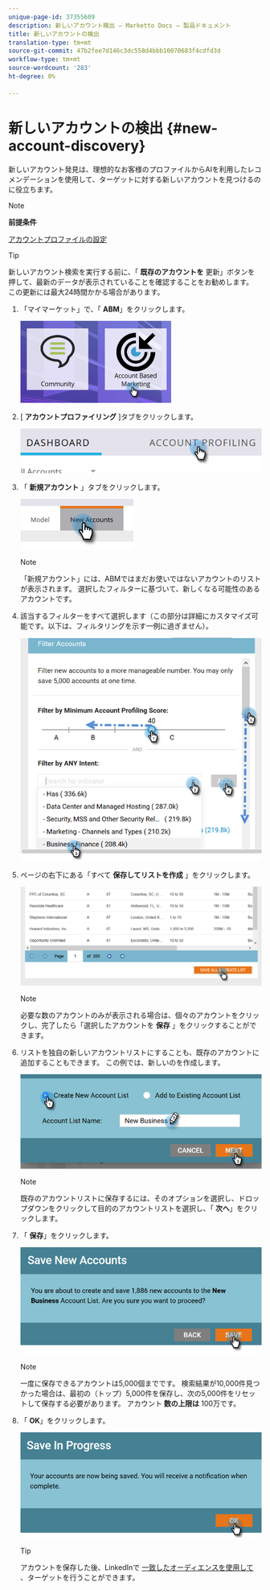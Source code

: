 ```yaml
---
unique-page-id: 37355609
description: 新しいアカウント検出 — Marketto Docs — 製品ドキュメント
title: 新しいアカウントの検出
translation-type: tm+mt
source-git-commit: 47b2fee7d146c3dc558d4bbb10070683f4cdfd3d
workflow-type: tm+mt
source-wordcount: '283'
ht-degree: 0%

---
```



# 新しいアカウントの検出 {#new-account-discovery}

新しいアカウント発見は、理想的なお客様のプロファイルからAIを利用したレコメンデーションを使用して、ターゲットに対する新しいアカウントを見つけるのに役立ちます。

>[!NOTE]
>
>**前提条件**
>
>[アカウントプロファイルの設定](http://docs.marketo.com/x/FgAKAQ)

>[!TIP]
>
>新しいアカウント検索を実行する前に、「 **既存のアカウントを** 更新」ボタンを押して、最新のデータが表示されていることを確認することをお勧めします。 この更新には最大24時間かかる場合があります。

1. 「マイマーケット」で、「 **ABM**」をクリックします。

   ![](assets/one-1.png)

1. [ **アカウントプロファイリング** ]タブをクリックします。

   ![](assets/two-2.png)

1. 「 **新規アカウント** 」タブをクリックします。

   ![](assets/three-1.png)

   >[!NOTE]
   >
   >「新規アカウント」には、ABMではまだお使いではないアカウントのリストが表示されます。 選択したフィルターに基づいて、新しくなる可能性のあるアカウントです。

1. 該当するフィルターをすべて選択します（この部分は詳細にカスタマイズ可能です。以下は、フィルタリングを示す一例に過ぎません）。

   ![](assets/four-1.png)

1. ページの右下にある「すべて **保存してリストを作成** 」をクリックします。

   ![](assets/five-1.png)

   >[!NOTE]
   >
   >必要な数のアカウントのみが表示される場合は、個々のアカウントをクリックし、完了したら「選択したアカウントを **保存** 」をクリックすることができます。

1. リストを独自の新しいアカウントリストにすることも、既存のアカウントに追加することもできます。 この例では、新しいのを作成します。

   ![](assets/six-1.png)

   >[!NOTE]
   >
   >既存のアカウントリストに保存するには、そのオプションを選択し、ドロップダウンをクリックして目的のアカウントリストを選択し、「 **次へ**」をクリックします。

1. 「 **保存**」をクリックします。

   ![](assets/seven-1.png)

   >[!NOTE]
   >
   >一度に保存できるアカウントは5,000個までです。 検索結果が10,000件見つかった場合は、最初の（トップ）5,000件を保存し、次の5,000件をリセットして保存する必要があります。 アカウント **数の上限は** 100万です。

1. 「 **OK**」をクリックします。

   ![](assets/eight.png)

   >[!TIP]
   >
   >アカウントを保存した後、LinkedInで [一致したオーディエンスを使用して](http://docs.marketo.com/x/rYGZAQ) 、ターゲットを行うことができます。

